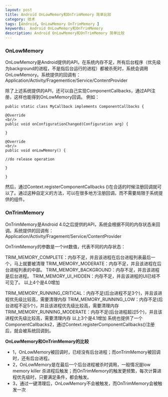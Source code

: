 ```yaml
---
layout: post
title: Android OnLowMemory和OnTrimMemory 简单比较
category: 技术
tags: [Android, OnLowMemory OnTrimMemory ]
keywords:  Android OnLowMemory和OnTrimMemory 
description: Android OnLowMemory和OnTrimMemory 简单比较
---
```


### OnLowMemory

OnLowMemory是Android提供的API，在系统内存不足，所有后台程序（优先级为background的进程，不是指后台运行的进程）都被杀死时，系统会调用OnLowMemory。系统提供的回调有：Application/Activity/Fragementice/Service/ContentProvider

除了上述系统提供的API，还可以自己实现ComponentCallbacks，通过API注册，这样也能得到OnLowMemory回调。
例如：

```
public static class MyCallback implements ComponentCallbacks {

@Override
<br/>
public void onConfigurationChanged(Configuration arg) {

}

@Override
<br/>
public void onLowMemory() {

//do release operation

}

}
```

然后，通过Context.registerComponentCallbacks ()在合适的时候注册回调就可以了。通过这种自定义的方法，可以在很多地方注册回调，而不需要局限于系统提供的组件。

###  OnTrimMemory

OnTrimMemory是Android 4.0之后提供的API，系统会根据不同的内存状态来回调。系统提供的回调有：Application/Activity/Fragement/Service/ContentProvider

OnTrimMemory的参数是一个int数值，代表不同的内存状态：

TRIM_MEMORY_COMPLETE：内存不足，并且该进程在后台进程列表最后一个，马上就要被清理
TRIM_MEMORY_MODERATE：内存不足，并且该进程在后台进程列表的中部。
TRIM_MEMORY_BACKGROUND：内存不足，并且该进程是后台进程。
TRIM_MEMORY_UI_HIDDEN：内存不足，并且该进程的UI已经不可见了。
以上4个是4.0增加

 
TRIM_MEMORY_RUNNING_CRITICAL：内存不足(后台进程不足3个)，并且该进程优先级比较高，需要清理内存
TRIM_MEMORY_RUNNING_LOW：内存不足(后台进程不足5个)，并且该进程优先级比较高，需要清理内存
TRIM_MEMORY_RUNNING_MODERATE：内存不足(后台进程超过5个)，并且该进程优先级比较高，需要清理内存
以上3个是4.1增加
系统也提供了一个ComponentCallbacks2，通过Context.registerComponentCallbacks()注册后，就会被系统回调到。

**OnLowMemory和OnTrimMemory的比较**

* 1，OnLowMemory被回调时，已经没有后台进程；而onTrimMemory被回调时，还有后台进程。
* 2，OnLowMemory是在最后一个后台进程被杀时调用，一般情况是low memory killer 杀进程后触发；而OnTrimMemory的触发更频繁，每次计算进程优先级时，只要满足条件，都会触发。
* 3，通过一键清理后，OnLowMemory不会被触发，而OnTrimMemory会被触发一次

